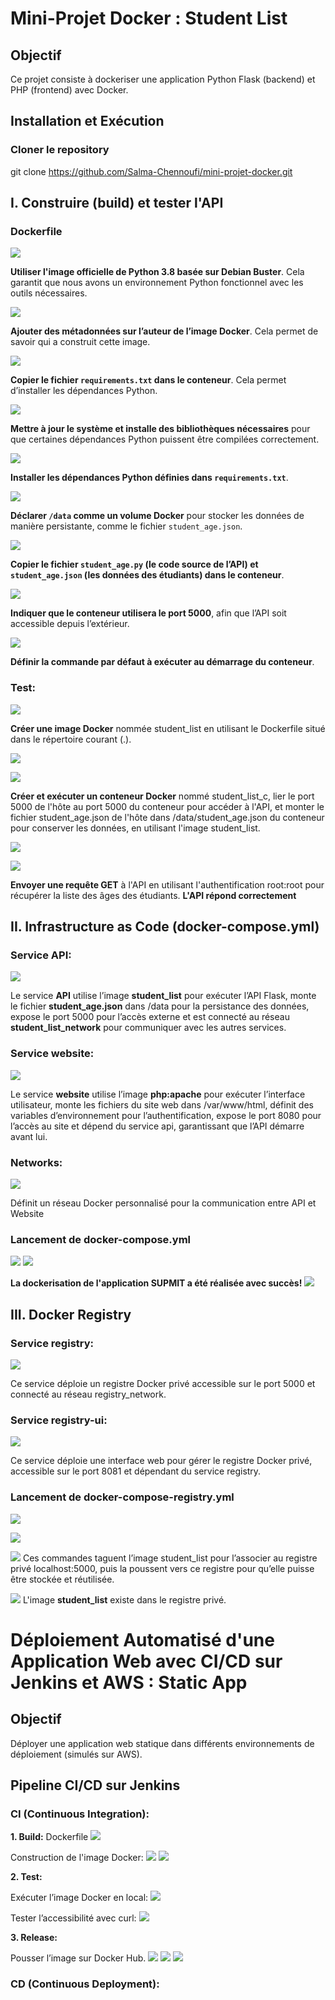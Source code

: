 #  Mini-Projet Docker : Student List

##  Objectif
Ce projet consiste à dockeriser une application Python Flask (backend) et PHP (frontend) avec Docker.

## Installation et Exécution
###  Cloner le repository

git clone https://github.com/Salma-Chennoufi/mini-projet-docker.git

## I. Construire (build) et tester l'API

###  Dockerfile 

![](/screenshots/image-1.png)

**Utiliser l'image officielle de Python 3.8 basée sur Debian Buster**. Cela garantit que nous avons un environnement Python fonctionnel avec les outils nécessaires.


![](/screenshots/image-2.png)

 **Ajouter des métadonnées sur l’auteur de l’image Docker**. Cela permet de savoir qui a construit cette image.


![](/screenshots/image-3.png)

**Copier le fichier `requirements.txt` dans le conteneur**. Cela permet d’installer les dépendances Python.


![](/screenshots/image-4.png)

**Mettre à jour le système et installe des bibliothèques nécessaires** pour que certaines dépendances Python puissent être compilées correctement.


![](/screenshots/image-5.png)

**Installer les dépendances Python définies dans `requirements.txt`**.


![](/screenshots/image-6.png)

**Déclarer `/data` comme un volume Docker** pour stocker les données de manière persistante, comme le fichier `student_age.json`.


![](/screenshots/image-7.png)

**Copier le fichier `student_age.py` (le code source de l’API) et `student_age.json` (les données des étudiants) dans le conteneur**.


![](/screenshots/image-8.png)

**Indiquer que le conteneur utilisera le port 5000**, afin que l’API soit accessible depuis l’extérieur.


![](/screenshots/image-9.png)

**Définir la commande par défaut à exécuter au démarrage du conteneur**. 



### Test:

![](/screenshots/image-10.png)

**Créer une image Docker** nommée student_list en utilisant le Dockerfile situé dans le répertoire courant (.).

![](/screenshots/image-11.png)


![](/screenshots/image-12.png)

 **Créer et exécuter un conteneur Docker** nommé student_list_c, lier le port 5000 de l'hôte au port 5000 du conteneur pour accéder à l'API, et monter le fichier student_age.json de l'hôte dans /data/student_age.json du conteneur pour conserver les données, en utilisant l'image student_list.


![](/screenshots/image-13.png)

![](/screenshots/image-14.png)

**Envoyer une requête GET** à l'API en utilisant l'authentification root:root pour récupérer la liste des âges des étudiants.
**L'API répond correctement**


## II. Infrastructure as Code (docker-compose.yml)

### Service API:

![](/screenshots/image15.png)

Le service **API** utilise l’image **student_list** pour exécuter l’API Flask, monte le fichier **student_age.json** dans /data pour la persistance des données, expose le port 5000 pour l’accès externe et est connecté au réseau **student_list_network** pour communiquer avec les autres services.


### Service website:

![](/screenshots/image16.png)

Le service **website** utilise l’image **php:apache** pour exécuter l’interface utilisateur, monte les fichiers du site web dans /var/www/html, définit des variables d’environnement pour l’authentification, expose le port 8080 pour l’accès au site et dépend du service api, garantissant que l’API démarre avant lui.


### Networks:

![](/screenshots/image17.png)

Définit un réseau Docker personnalisé pour la communication entre API et Website


### Lancement de docker-compose.yml

![](/screenshots/image18.png)
![](/screenshots/image19.png)


**La dockerisation de l'application SUPMIT a été réalisée avec succès!**
![](/screenshots/image20.png)


## III. Docker Registry

### Service registry:

![](/screenshots/image25.png)

Ce service déploie un registre Docker privé accessible sur le port 5000 et connecté au réseau registry_network.

### Service registry-ui:

![](/screenshots/image26.png)

Ce service déploie une interface web pour gérer le registre Docker privé, accessible sur le port 8081 et dépendant du service registry.

### Lancement de docker-compose-registry.yml

![](/screenshots/image21.png)


![](/screenshots/image22.png)


![](/screenshots/image23.png)
Ces commandes taguent l’image student_list pour l’associer au registre privé localhost:5000, puis la poussent vers ce registre pour qu’elle puisse être stockée et réutilisée.


![](/screenshots/image24.png)
L'image **student_list** existe dans le registre privé.


# Déploiement Automatisé d'une Application Web avec CI/CD sur Jenkins et AWS : Static App

## Objectif
Déployer une application web statique dans différents environnements de déploiement (simulés sur AWS).

## Pipeline CI/CD sur Jenkins

### CI (Continuous Integration):

   **1. Build:** Dockerfile
![](/static_app/screenshots/image.png)

Construction de l'image Docker:
![](/static_app/screenshots/image-2.png)
![](/static_app/screenshots/image-1.png)

   **2. Test:**

Exécuter l’image Docker en local:
![](/static_app/screenshots/image-3.png)

Tester l’accessibilité avec curl:
![](/static_app/static_app/screenshots/image-4.png)

   **3. Release:** 

Pousser l’image sur Docker Hub.
![](/static_app/screenshots/image-5.png)
![](/static_app/screenshots/image-6.png)
![](/static_app/screenshots/image-7.png)


### CD (Continuous Deployment):
